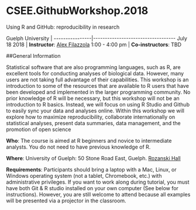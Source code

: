 # CSEE.GithubWorkshop.2018
Using R and GitHub: reproducibility in research


Guelph University | 
----------------|-----------------------------------
July 18 2018   | **Instructor**: [Alex Filazzola](http://www.filazzola.info)
1:00 - 4:00 pm   | **Co-instructors**: TBD

##General Information

Statistical software that are also programming languages, such as R, are excellent tools for conducting analyses of biological data. However, many users are not taking full advantage of their capabilities. This workshop is an introduction to some of the resources that are available to R users that have been developed and implemented in the larger programming community. No prior knowledge of R will be necessary, but this workshop will not be an introduction to R basics. Instead, we will focus on using R Studio and Github to easily sync your data and analyses online. Within this workshop we will explore how to maximize reproducibility, collaborate internationally on statistical analyses, present data summaries, data management, and the promotion of open science

**Who**: The course is aimed at R beginners and novice to intermediate analysts. You do not need to have previous knowledge of R.

**Where**: University of Guelph: 50 Stone Road East, Guelph. [Rozanski Hall](CampusMap.pdf)

**Requirements**: Participants should bring a laptop with a Mac, Linux, or Windows operating system (not a tablet, Chromebook, etc.) with administrative privileges. If you want to work along during tutorial, you must have both Git & R studio installed on your own computer (See below for instructions). However, you are still welcome to attend because all examples will be presented via a projector in the classroom. 
